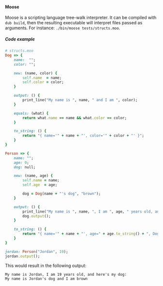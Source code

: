 #### Moose

Moose is a scripting language tree-walk interpreter. It can be compiled with `dub build`, then the resulting executable will interpret files passed as arguments. For instance: `./bin/moose tests/structs.moo`.  

##### Code example

```Ruby
# structs.moo
Dog => {
    name:  "";
    color: "";

    new: (name, color) {
        self.name  = name;
        self.color = color;
    }

    output: () {
        print_line("My name is ", name, " and I am ", color);
    }

    equals: (what) {
        return what.name == name && what.color == color;
    }

    to_string: () {
        return "{ name='" + name + "', color='" + color + "' }";
    }
}

Person => {
    name: "";
    age: 0;
    dog: null;

    new: (name, age) {
        self.name = name;
        self.age  = age;

        dog = Dog(name + "'s dog", "brown");
    }

    output: () {
        print_line("My name is ", name, ", I am ", age, " years old, and here's my dog:");
        dog.output();
    }

    to_string: () {
        return "{ name='" + name + "', age=" + age.to_string() + ", Dog=" + dog.to_string() + " }";
    }
}

jordan: Person("Jordan", 19);
jordan.output();
```

This would result in the following output:
```
My name is Jordan, I am 19 years old, and here's my dog:
My name is Jordan's dog and I am brown
```